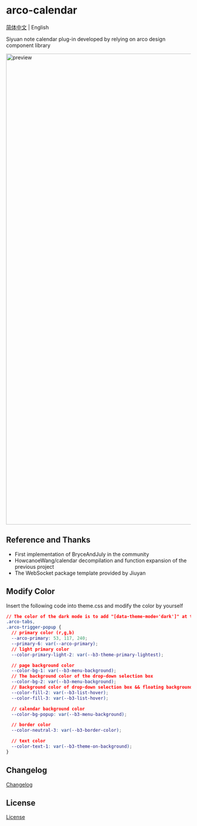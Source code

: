 # arco-calendar

[简体中文](README.md) \| English

Siyuan note calendar plug-in developed by relying on arco design component library

<img width="1280" alt="preview" src="https://github.com/svchord/siyuan-arco-calendar/assets/61345763/6bdf09a9-b5a1-48f7-b499-340d44397787">

## Reference and Thanks

- First implementation of BryceAndJuly in the community
- HowcanoeWang/calendar decompilation and function expansion of the previous project
- The WebSocket package template provided by Jiuyan

## Modify Color

Insert the following code into theme.css and modify the color by yourself

```css
// The color of the dark mode is to add "[data-theme-mode='dark']" at the beginning of the next two lines
.arco-tabs,
.arco-trigger-popup {
  // primary color (r,g,b)
  --arco-primary: 53, 117, 240;
  --primary-6: var(--arco-primary);
  // light primary color
  --color-primary-light-2: var(--b3-theme-primary-lightest);

  // page background color
  --color-bg-1: var(--b3-menu-background);
  // The background color of the drop-down selection box
  --color-bg-2: var(--b3-menu-background);
  // Background color of drop-down selection box && floating background color of drop-down menu options
  --color-fill-2: var(--b3-list-hover);
  --color-fill-3: var(--b3-list-hover);

  // calendar background color
  --color-bg-popup: var(--b3-menu-background);

  // border color
  --color-neutral-3: var(--b3-border-color);

  // text color
  --color-text-1: var(--b3-theme-on-background);
}
```

## Changelog

[Changelog](./CHANGELOG.md)

## License

[License](./LICENSE)
